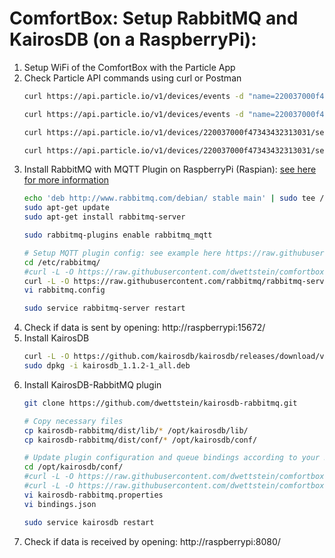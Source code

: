 # ComfortBox: Setup RabbitMQ and KairosDB (on a RaspberryPi):

1. Setup WiFi of the ComfortBox with the Particle App
2. Check Particle API commands using curl or Postman
	```bash
	curl https://api.particle.io/v1/devices/events -d "name=220037000f47343432313031/display" -d "data=HelloWorld!" -d "private=false" -d "ttl=60" -d "access_token=enter_Particle_token_here"
	```
	```bash
	curl https://api.particle.io/v1/devices/events -d "name=220037000f47343432313031/led" -d "data=/////wAAAP8AAAD/AAAAAAAAAAAAAAAAAAAAAAAAAAAAAAAAAAAAAAAAAAAAAAAAAAAAAAAAAAAAAAAAAAAAAAAAAAAAAAAA" -d "private=false" -d "ttl=60" -d "access_token=enter_Particle_token_here"
	```
	```bash
	curl https://api.particle.io/v1/devices/220037000f47343432313031/set_interval -d "arg=5000" -d "access_token=enter_Particle_token_here"
	```
	```bash
	curl https://api.particle.io/v1/devices/220037000f47343432313031/set_host -d "arg=192.168.1.116:1883" -d "access_token=enter_Particle_token_here"
	```
3. Install RabbitMQ with MQTT Plugin on RaspberryPi (Raspian): [see here for more information](https://www.rabbitmq.com/install-debian.html)
    ```bash
	echo 'deb http://www.rabbitmq.com/debian/ stable main' | sudo tee /etc/apt/sources.list.d/rabbitmq.list
	sudo apt-get update
	sudo apt-get install rabbitmq-server

	sudo rabbitmq-plugins enable rabbitmq_mqtt

	# Setup MQTT plugin config: see example here https://raw.githubusercontent.com/rabbitmq/rabbitmq-server/stable/docs/rabbitmq.config.example
	cd /etc/rabbitmq/
	#curl -L -O https://raw.githubusercontent.com/dwettstein/comfortbox-api-services/master/configs/rabbitmq/rabbitmq.config
	curl -L -O https://raw.githubusercontent.com/rabbitmq/rabbitmq-server/stable/docs/rabbitmq.config.example > rabbitmq.config
	vi rabbitmq.config

	sudo service rabbitmq-server restart
	```
4. Check if data is sent by opening: http://raspberrypi:15672/
5. Install KairosDB
    ```bash
	curl -L -O https://github.com/kairosdb/kairosdb/releases/download/v1.1.2/kairosdb_1.1.2-1_all.deb
	sudo dpkg -i kairosdb_1.1.2-1_all.deb
	```
6. Install KairosDB-RabbitMQ plugin
    ```bash
	git clone https://github.com/dwettstein/kairosdb-rabbitmq.git
	
	# Copy necessary files
	cp kairosdb-rabbitmq/dist/lib/* /opt/kairosdb/lib/
	cp kairosdb-rabbitmq/dist/conf/* /opt/kairosdb/conf/
	
	# Update plugin configuration and queue bindings according to your RabbitMQ setup
	cd /opt/kairosdb/conf/
	#curl -L -O https://raw.githubusercontent.com/dwettstein/comfortbox-api-services/master/configs/kairosdb-rabbitmq/kairosdb-rabbitmq.properties
	#curl -L -O https://raw.githubusercontent.com/dwettstein/comfortbox-api-services/master/configs/kairosdb-rabbitmq/bindings.json
	vi kairosdb-rabbitmq.properties
	vi bindings.json

	sudo service kairosdb restart 
	```
7. Check if data is received by opening: http://raspberrypi:8080/